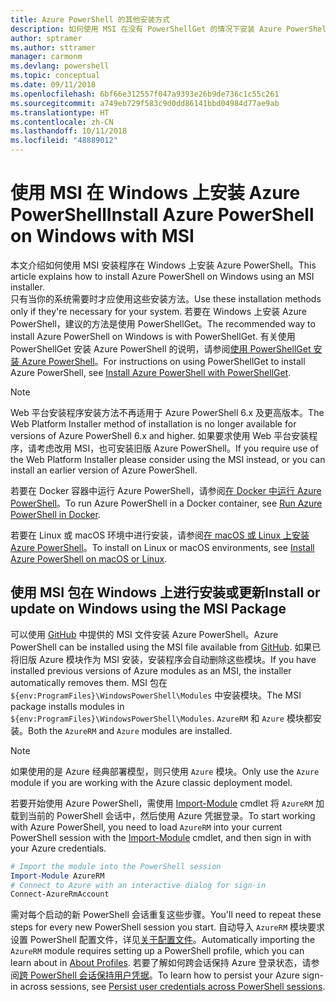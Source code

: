 ```yaml
---
title: Azure PowerShell 的其他安装方式
description: 如何使用 MSI 在没有 PowerShellGet 的情况下安装 Azure PowerShell
author: sptramer
ms.author: sttramer
manager: carmonm
ms.devlang: powershell
ms.topic: conceptual
ms.date: 09/11/2018
ms.openlocfilehash: 6bf66e312557f047a9393e26b9de736c1c55c261
ms.sourcegitcommit: a749eb729f583c9d0dd86141bbd04984d77ae9ab
ms.translationtype: HT
ms.contentlocale: zh-CN
ms.lasthandoff: 10/11/2018
ms.locfileid: "48889012"
---
```

# <a name="install-azure-powershell-on-windows-with-msi"></a><span data-ttu-id="b4901-103">使用 MSI 在 Windows 上安装 Azure PowerShell</span><span class="sxs-lookup"><span data-stu-id="b4901-103">Install Azure PowerShell on Windows with MSI</span></span>

<span data-ttu-id="b4901-104">本文介绍如何使用 MSI 安装程序在 Windows 上安装 Azure PowerShell。</span><span class="sxs-lookup"><span data-stu-id="b4901-104">This article explains how to install Azure PowerShell on Windows using an MSI installer.</span></span>  
<span data-ttu-id="b4901-105">只有当你的系统需要时才应使用这些安装方法。</span><span class="sxs-lookup"><span data-stu-id="b4901-105">Use these installation methods only if they're necessary for your system.</span></span> <span data-ttu-id="b4901-106">若要在 Windows 上安装 Azure PowerShell，建议的方法是使用 PowerShellGet。</span><span class="sxs-lookup"><span data-stu-id="b4901-106">The recommended way to install Azure PowerShell on Windows is with PowerShellGet.</span></span> <span data-ttu-id="b4901-107">有关使用 PowerShellGet 安装 Azure PowerShell 的说明，请参阅[使用 PowerShellGet 安装 Azure PowerShell](install-azurerm-ps.md)。</span><span class="sxs-lookup"><span data-stu-id="b4901-107">For instructions on using PowerShellGet to install Azure PowerShell, see [Install Azure PowerShell with PowerShellGet](install-azurerm-ps.md).</span></span>

> [!NOTE]
> <span data-ttu-id="b4901-108">Web 平台安装程序安装方法不再适用于 Azure PowerShell 6.x 及更高版本。</span><span class="sxs-lookup"><span data-stu-id="b4901-108">The Web Platform Installer method of installation is no longer available for versions of Azure PowerShell 6.x and higher.</span></span> <span data-ttu-id="b4901-109">如果要求使用 Web 平台安装程序，请考虑改用 MSI，也可安装旧版 Azure PowerShell。</span><span class="sxs-lookup"><span data-stu-id="b4901-109">If you require use of the Web Platform Installer please consider using the MSI instead, or you can install an earlier version of Azure PowerShell.</span></span>

<span data-ttu-id="b4901-110">若要在 Docker 容器中运行 Azure PowerShell，请参阅[在 Docker 中运行 Azure PowerShell](azurerm-ps-in-docker.md)。</span><span class="sxs-lookup"><span data-stu-id="b4901-110">To run Azure PowerShell in a Docker container, see [Run Azure PowerShell in Docker](azurerm-ps-in-docker.md).</span></span>

<span data-ttu-id="b4901-111">若要在 Linux 或 macOS 环境中进行安装，请参阅[在 macOS 或 Linux 上安装 Azure PowerShell](install-azurermps-maclinux.md)。</span><span class="sxs-lookup"><span data-stu-id="b4901-111">To install on Linux or macOS environments, see [Install Azure PowerShell on macOS or Linux](install-azurermps-maclinux.md).</span></span>

## <a name="install-or-update-on-windows-using-the-msi-package"></a><span data-ttu-id="b4901-112">使用 MSI 包在 Windows 上进行安装或更新</span><span class="sxs-lookup"><span data-stu-id="b4901-112">Install or update on Windows using the MSI Package</span></span>

<span data-ttu-id="b4901-113">可以使用 [GitHub](https://github.com/Azure/azure-powershell/releases/latest) 中提供的 MSI 文件安装 Azure PowerShell。</span><span class="sxs-lookup"><span data-stu-id="b4901-113">Azure PowerShell can be installed using the MSI file available from [GitHub](https://github.com/Azure/azure-powershell/releases/latest).</span></span> <span data-ttu-id="b4901-114">如果已将旧版 Azure 模块作为 MSI 安装，安装程序会自动删除这些模块。</span><span class="sxs-lookup"><span data-stu-id="b4901-114">If you have installed previous versions of Azure modules as an MSI, the installer automatically removes them.</span></span> <span data-ttu-id="b4901-115">MSI 包在 `${env:ProgramFiles}\WindowsPowerShell\Modules` 中安装模块。</span><span class="sxs-lookup"><span data-stu-id="b4901-115">The MSI package installs modules in `${env:ProgramFiles}\WindowsPowerShell\Modules`.</span></span> <span data-ttu-id="b4901-116">`AzureRM` 和 `Azure` 模块都安装。</span><span class="sxs-lookup"><span data-stu-id="b4901-116">Both the `AzureRM` and `Azure` modules are installed.</span></span>

> [!NOTE]
> <span data-ttu-id="b4901-117">如果使用的是 Azure 经典部署模型，则只使用 `Azure` 模块。</span><span class="sxs-lookup"><span data-stu-id="b4901-117">Only use the `Azure` module if you are working with the Azure classic deployment model.</span></span>

<span data-ttu-id="b4901-118">若要开始使用 Azure PowerShell，需使用 [Import-Module](/powershell/module/Microsoft.PowerShell.Core/Import-Module) cmdlet 将 `AzureRM` 加载到当前的 PowerShell 会话中，然后使用 Azure 凭据登录。</span><span class="sxs-lookup"><span data-stu-id="b4901-118">To start working with Azure PowerShell, you need to load `AzureRM` into your current PowerShell session with the [Import-Module](/powershell/module/Microsoft.PowerShell.Core/Import-Module) cmdlet, and then sign in with your Azure credentials.</span></span>

```powershell
# Import the module into the PowerShell session
Import-Module AzureRM
# Connect to Azure with an interactive dialog for sign-in
Connect-AzureRmAccount
```

<span data-ttu-id="b4901-119">需对每个启动的新 PowerShell 会话重复这些步骤。</span><span class="sxs-lookup"><span data-stu-id="b4901-119">You'll need to repeat these steps for every new PowerShell session you start.</span></span> <span data-ttu-id="b4901-120">自动导入 `AzureRM` 模块要求设置 PowerShell 配置文件，详见[关于配置文件](/powershell/module/microsoft.powershell.core/about/about_profiles)。</span><span class="sxs-lookup"><span data-stu-id="b4901-120">Automatically importing the `AzureRM` module requires setting up a PowerShell profile, which you can learn about in [About Profiles](/powershell/module/microsoft.powershell.core/about/about_profiles).</span></span>
<span data-ttu-id="b4901-121">若要了解如何跨会话保持 Azure 登录状态，请参阅[跨 PowerShell 会话保持用户凭据](context-persistence.md)。</span><span class="sxs-lookup"><span data-stu-id="b4901-121">To learn how to persist your Azure sign-in across sessions, see [Persist user credentials across PowerShell sessions](context-persistence.md).</span></span>